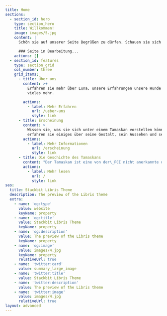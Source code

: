 ```yaml
---
title: Home
sections:
  - section_id: hero
    type: section_hero
    title: Willkommen!
    image: images/5.jpg
    content: |
      Schön sie auf unserer Seite Begrüßen zu dürfen. Schauen sie sich gerne um.

      ### Seite in Bearbeitung...
    actions: []
  - section_id: features
    type: section_grid
    col_number: three
    grid_items:
      - title: Über uns
        content: >+
          Erfahren sie mehr über Luna, unsere Erfahrungen unsere Hunde und
          vieles mehr.

        actions:
          - label: Mehr Erfahren
            url: /ueber-uns
            style: link
      - title: Erscheinung
        content: >
          Wissen sie, was sie sich unter einem Tamaskan vorstellen können? Hier
          erfahren sie einiges über seine Gestalt, sein Aussehen und sein Wesen.
        actions:
          - label: Mehr Informationen
            url: /erscheinung
            style: link
      - title: Die Geschichte des Tamaskans
        content: "Der Tamaskan ist eine von der\_FCI nicht anerkannte und noch seltene Hunderasse aus Finnland, die mit dem Ziel gezüchtet wird, dem Wolf so ähnlich wie möglich zu sehen, ohne dabei die positiven Eigenschaften eines\_Haushundes zu verlieren.\n"
        actions:
          - label: Mehr lesen
            url: /
            style: link
seo:
  title: Stackbit Libris Theme
  description: The preview of the Libris theme
  extra:
    - name: 'og:type'
      value: website
      keyName: property
    - name: 'og:title'
      value: Stackbit Libris Theme
      keyName: property
    - name: 'og:description'
      value: The preview of the Libris theme
      keyName: property
    - name: 'og:image'
      value: images/4.jpg
      keyName: property
      relativeUrl: true
    - name: 'twitter:card'
      value: summary_large_image
    - name: 'twitter:title'
      value: Stackbit Libris Theme
    - name: 'twitter:description'
      value: The preview of the Libris theme
    - name: 'twitter:image'
      value: images/4.jpg
      relativeUrl: true
layout: advanced
---
```

